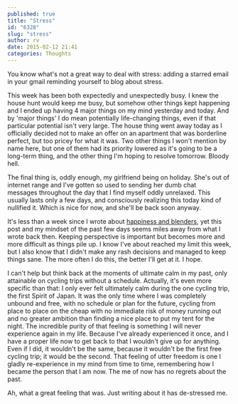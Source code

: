 ```yaml
---
published: true
title: "Stress"
id: "6328"
slug: "stress"
author: rv
date: 2015-02-12 21:41
categories: Thoughts
---
```

You know what's not a great way to deal with stress: adding a starred email in your gmail reminding yourself to blog about stress.

This week has been both expectedly and unexpectedly busy. I knew the house hunt would keep me busy, but somehow other things kept happening and I ended up having 4 major things on my mind yesterday and today. And by 'major things' I do mean potentially life-changing things, even if that particular potential isn't very large. The house thing went away today as I officially decided not to make an offer on an apartment that was borderline perfect, but too pricey for what it was. Two other things I won't mention by name here, but one of them had its priority lowered as it's going to be a long-term thing, and the other thing I'm hoping to resolve tomorrow. Bloody hell.

The final thing is, oddly enough, my girlfriend being on holiday. She's out of internet range and I've gotten so used to sending her dumb chat messages throughout the day that I find myself oddly unrelaxed. This usually lasts only a few days, and consciously realizing this today kind of nullified it. Which is nice for now, and she'll be back soon anyway.

It's less than a week since I wrote about <a href="/blog/2015/02/06/happiness-and-blenders/">happiness and blenders</a>, yet this post and my mindset of the past few days seems miles away from what I wrote back then. Keeping perspective is important but becomes more and more difficult as things pile up. I know I've about reached my limit this week, but I also know that I didn't make any rash decisions and managed to keep things sane. The more often I do this, the better I'll get at it. I hope.

I can't help but think back at the moments of ultimate calm in my past, only attainable on cycling trips without a schedule. Actually, it's even more specific than that: I only ever felt ultimately calm during the one cycling trip, the first Spirit of Japan. It was the only time where I was completely unbound and free, with no schedule or plan for the future, cycling from place to place on the cheap with no immediate risk of money running out and no greater ambition than finding a nice place to put my tent for the night. The incredible purity of that feeling is something I will never experience again in my life. Because I've already experienced it once, and I have a proper life now to get back to that I wouldn't give up for anything. Even if I did, it wouldn't be the same, because it wouldn't be the first free cycling trip; it would be the second. That feeling of utter freedom is one I gladly re-experience in my mind from time to time, remembering how I became the person that I am now. The me of now has no regrets about the past.

Ah, what a great feeling that was. Just writing about it has de-stressed me.